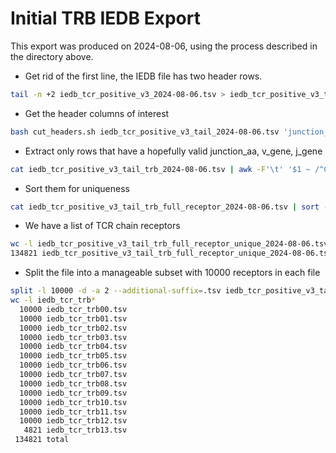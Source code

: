 # Initial TRB IEDB Export

This export was produced on 2024-08-06, using the process described in
the directory above.

- Get rid of the first line, the IEDB file has two header rows.

```bash
tail -n +2 iedb_tcr_positive_v3_2024-08-06.tsv > iedb_tcr_positive_v3_tail_2024-08-06.tsv
```

- Get the header columns of interest

```bash
bash cut_headers.sh iedb_tcr_positive_v3_tail_2024-08-06.tsv 'junction_aa,v_gene,j_gene' > iedb_tcr_positive_v3_tail_trb_2024-08-06.tsv
```

- Extract only rows that have a hopefully valid junction_aa, v_gene, j_gene

```bash
cat iedb_tcr_positive_v3_tail_trb_2024-08-06.tsv | awk -F'\t' '$1 ~ /^C.*F$/ && $2 ~ /TRB/ && $3 ~ /TRB/' > iedb_tcr_positive_v3_tail_trb_full_receptor_2024-08-06.tsv
```

- Sort them for uniqueness

```bash
cat iedb_tcr_positive_v3_tail_trb_full_receptor_2024-08-06.tsv | sort -u > iedb_tcr_positive_v3_tail_trb_full_receptor_unique_2024-08-06.tsv
```

- We have a list of TCR chain receptors

```bash
wc -l iedb_tcr_positive_v3_tail_trb_full_receptor_unique_2024-08-06.tsv
134821 iedb_tcr_positive_v3_tail_trb_full_receptor_unique_2024-08-06.tsv
```

- Split the file into a manageable subset with 10000 receptors in each file

```bash
split -l 10000 -d -a 2 --additional-suffix=.tsv iedb_tcr_positive_v3_tail_trb_full_receptor_unique_2024-08-06.tsv iedb_tcr_trb
wc -l iedb_tcr_trb*
  10000 iedb_tcr_trb00.tsv
  10000 iedb_tcr_trb01.tsv
  10000 iedb_tcr_trb02.tsv
  10000 iedb_tcr_trb03.tsv
  10000 iedb_tcr_trb04.tsv
  10000 iedb_tcr_trb05.tsv
  10000 iedb_tcr_trb06.tsv
  10000 iedb_tcr_trb07.tsv
  10000 iedb_tcr_trb08.tsv
  10000 iedb_tcr_trb09.tsv
  10000 iedb_tcr_trb10.tsv
  10000 iedb_tcr_trb11.tsv
  10000 iedb_tcr_trb12.tsv
   4821 iedb_tcr_trb13.tsv
 134821 total
```

